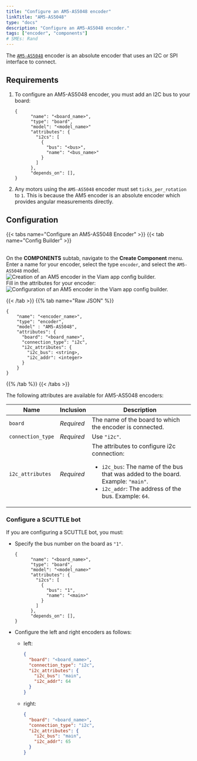 ```yaml
---
title: "Configure an AM5-AS5048 encoder"
linkTitle: "AM5-AS5048"
type: "docs"
description: "Configure an AM5-AS5048 encoder."
tags: ["encoder", "components"]
# SMEs: Rand
---
```


The [`AM5-AS5048`](https://ams.com/en/as5048a) encoder is an absolute encoder that uses an I2C or SPI interface to connect.

## Requirements

1. To configure an AM5-AS5048 encoder, you must add an I2C bus to your board:

    ```json-viam
    {
          "name": "<board_name>",
          "type": "board",
          "model": "<model_name>"
          "attributes": {
            "i2cs": [
              {
                "bus": "<bus>",
                "name": "<bus_name>"
              }
            ]
          },
          "depends_on": [],
    }
    ```

2. Any motors using the `AM5-AS5048` encoder must set `ticks_per_rotation` to `1`.
   This is because the AM5 encoder is an absolute encoder which provides angular measurements directly.

## Configuration

{{< tabs name="Configure an AM5-AS5048 Encoder" >}}
{{< tab name="Config Builder" >}}

<br>
On the <b>COMPONENTS</b> subtab, navigate to the <b>Create Component</b> menu.
Enter a name for your encoder, select the type <code>encoder</code>, and select the <code>AM5-AS5048</code> model.
<br>
<img src="../img/create-am5.png" alt="Creation of an AM5 encoder in the Viam app config builder." style="max-width:600px" />
<br>
Fill in the attributes for your encoder:
<br>
<img src="../img/configure-am5.png" alt="Configuration of an AM5 encoder in the Viam app config builder." />
<br>

{{< /tab >}}
{{% tab name="Raw JSON" %}}

```json-viam {class="line-numbers linkable-line-numbers"}
{
    "name": "<encoder_name>",
    "type": "encoder",
    "model" : "AM5-AS5048",
    "attributes": {
      "board": "<board_name>",
      "connection_type": "i2c",
      "i2c_attributes": {
        "i2c_bus": <string>,
        "i2c_addr": <integer>
      }
    }
}
```

{{% /tab %}}
{{< /tabs >}}

The following attributes are available for AM5-AS5048 encoders:

| Name | Inclusion | Description |
| ---- | --------- | ----------- |
| `board` | *Required* | The name of the board to which the encoder is connected. |
| `connection_type` | *Required* | Use `"i2c"`. |
| `i2c_attributes` | *Required* | The attributes to configure i2c connection: <ul> <li> <code>i2c_bus</code>: The name of the bus that was added to the board. Example: `"main"`. </li> <li> <code>i2c_addr</code>: The address of the bus. Example: `64`. </li> </ul> |

### Configure a SCUTTLE bot

If you are configuring a SCUTTLE bot, you must:

- Specify the bus number on the board as `"1"`.

  ```json-viam
  {
        "name": "<board_name>",
        "type": "board",
        "model": "<model_name>"
        "attributes": {
          "i2cs": [
            {
              "bus": "1",
              "name": "<main>"
            }
          ]
        },
        "depends_on": [],
  }
  ```

- Configure the left and right encoders as follows:

  - left:

    ```json
    {
      "board": "<board_name>",
      "connection_type": "i2c",
      "i2c_attributes": {
        "i2c_bus": "main",
        "i2c_addr": 64
      }
    }
    ```

  - right:

    ```json
    {
      "board": "<board_name>",
      "connection_type": "i2c",
      "i2c_attributes": {
        "i2c_bus": "main",
        "i2c_addr": 65
      }
    }
    ```
